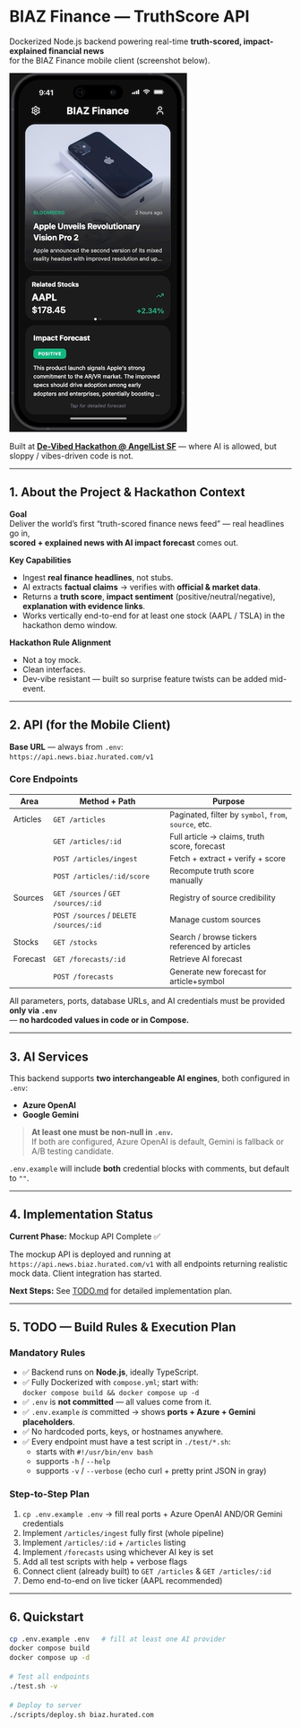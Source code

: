 # BIAZ Finance — TruthScore API

Dockerized Node.js backend powering real-time **truth-scored, impact-explained financial news**  
for the BIAZ Finance mobile client (screenshot below).

![BIAZ Finance mobile client](https://github.com/Hack-a-tons/BIAZ-Finance/blob/main/images/screenshot.jpg?raw=true)

Built at [**De-Vibed Hackathon @ AngelList SF**](https://luma.com/dj3k3tri) — where AI is allowed, but sloppy / vibes-driven code is not.

---

## 1. About the Project & Hackathon Context

**Goal**  
Deliver the world’s first “truth-scored finance news feed” — real headlines go in,  
**scored + explained news with AI impact forecast** comes out.

**Key Capabilities**  
- Ingest **real finance headlines**, not stubs.  
- AI extracts **factual claims** → verifies with **official & market data**.  
- Returns a **truth score**, **impact sentiment** (positive/neutral/negative), **explanation with evidence links**.  
- Works vertically end-to-end for at least one stock (AAPL / TSLA) in the hackathon demo window.

**Hackathon Rule Alignment**  
- Not a toy mock.  
- Clean interfaces.  
- Dev-vibe resistant — built so surprise feature twists can be added mid-event.

---

## 2. API (for the Mobile Client)

**Base URL** — always from `.env`:  
`https://api.news.biaz.hurated.com/v1`

### Core Endpoints

| Area | Method + Path | Purpose |
|------|----------------|---------|
| Articles | `GET /articles` | Paginated, filter by `symbol`, `from`, `source`, etc. |
|          | `GET /articles/:id` | Full article → claims, truth score, forecast |
|          | `POST /articles/ingest` | Fetch + extract + verify + score |
|          | `POST /articles/:id/score` | Recompute truth score manually |
| Sources  | `GET /sources` / `GET /sources/:id` | Registry of source credibility |
|          | `POST /sources` / `DELETE /sources/:id` | Manage custom sources |
| Stocks   | `GET /stocks` | Search / browse tickers referenced by articles |
| Forecast | `GET /forecasts/:id` | Retrieve AI forecast |
|          | `POST /forecasts` | Generate new forecast for article+symbol |

All parameters, ports, database URLs, and AI credentials must be provided **only via `.env`**  
— **no hardcoded values in code or in Compose.**

---

## 3. AI Services

This backend supports **two interchangeable AI engines**, both configured in `.env`:

- **Azure OpenAI**
- **Google Gemini**

> **At least one must be non-null in `.env`.**  
> If both are configured, Azure OpenAI is default, Gemini is fallback or A/B testing candidate.

`.env.example` will include **both** credential blocks with comments, but default to `""`.

---

## 4. Implementation Status

**Current Phase:** Mockup API Complete ✅

The mockup API is deployed and running at `https://api.news.biaz.hurated.com/v1` with all endpoints returning realistic mock data. Client integration has started.

**Next Steps:** See [TODO.md](TODO.md) for detailed implementation plan.

---

## 5. TODO — Build Rules & Execution Plan

### Mandatory Rules

- ✅ Backend runs on **Node.js**, ideally TypeScript.
- ✅ Fully Dockerized with `compose.yml`; start with:  
  `docker compose build && docker compose up -d`
- ✅ `.env` is **not committed** — all values come from it.  
- ✅ `.env.example` *is* committed → shows **ports + Azure + Gemini placeholders**.
- ✅ No hardcoded ports, keys, or hostnames anywhere.
- ✅ Every endpoint must have a test script in `./test/*.sh`:
  - starts with `#!/usr/bin/env bash`
  - supports `-h` / `--help`
  - supports `-v` / `--verbose` (echo curl + pretty print JSON in gray)

### Step-to-Step Plan

1. `cp .env.example .env` → fill real ports + Azure OpenAI AND/OR Gemini credentials  
2. Implement `/articles/ingest` fully first (whole pipeline)  
3. Implement `/articles/:id` + `/articles` listing  
4. Implement `/forecasts` using whichever AI key is set  
5. Add all test scripts with help + verbose flags  
6. Connect client (already built) to `GET /articles` & `GET /articles/:id`  
7. Demo end-to-end on live ticker (AAPL recommended)

---

## 6. Quickstart

```bash
cp .env.example .env   # fill at least one AI provider
docker compose build
docker compose up -d

# Test all endpoints
./test.sh -v

# Deploy to server
./scripts/deploy.sh biaz.hurated.com
```
